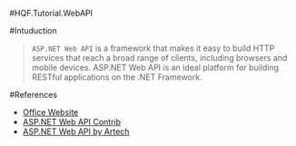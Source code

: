 #HQF.Tutorial.WebAPI

#Intuduction

>`ASP.NET Web API` is a framework that makes it easy to build HTTP services that reach a broad range of clients, including browsers and mobile devices. ASP.NET Web API is an ideal platform for building RESTful applications on the .NET Framework.



#References
- [Office Website](http://www.asp.net/web-api)
- [ASP.NET Web API Contrib](https://github.com/WebApiContrib?page=1)      
- [ASP.NET Web API by Artech](http://www.cnblogs.com/artech/tag/ASP.NET%20Web%20API/)      
